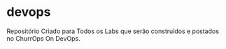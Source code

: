 # devops
Repositório Criado para Todos os Labs que serão construídos e postados no ChurrOps On DevOps.
